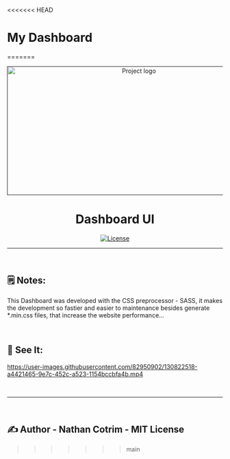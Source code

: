 <<<<<<< HEAD
# My Dashboard
=======
<p align="center">
  <a href="" rel="noopener">
 <img src="http://imspgroup.com/sites/all/themes/iflexion/images/vis-frontend-1.png" alt="Project logo" width="600px" height="300px"></a>
</p>

<h1 align="center">Dashboard UI</h1>

<div align="center">

[![License](https://img.shields.io/badge/license-MIT-blue.svg)](/LICENSE)

</div> 

---

<br>

<h2> 🗒️ Notes:</h2>

<p>This Dashboard was developed with the CSS preprocessor - SASS, it makes the development so fastier and easier to maintenance besides generate *.min.css files, that increase the website performance...</p>

<br>

## 👀 See It:

https://user-images.githubusercontent.com/82950902/130822518-a4421465-9e7c-452c-a523-1154bccbfa4b.mp4

<br>
<hr>
<br>

## ✍️ Author - <a name = "author">Nathan Cotrim - MIT License</a>

>>>>>>> main
